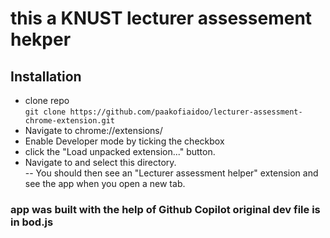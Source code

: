 # this a KNUST lecturer assessement hekper

## Installation
- clone repo  
`git clone https://github.com/paakofiaidoo/lecturer-assessment-chrome-extension.git`
- Navigate to chrome://extensions/
- Enable Developer mode by ticking the checkbox
- click the "Load unpacked extension..." button.
- Navigate to and select this directory.  
  -- You should then see an "Lecturer assessment helper" extension and see the app when you open a new tab.

### app was built with the help of Github Copilot original dev file is in bod.js
